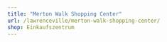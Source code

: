 ```yaml
---
title: "Merton Walk Shopping Center"
url: /lawrenceville/merton-walk-shopping-center/
shop: Einkaufszentrum
---
```

